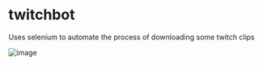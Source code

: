# twitchbot

Uses selenium to automate the process of downloading some twitch clips

![image](https://github.com/tf2myk/twitchbot/assets/49140280/158c4b71-6707-43d4-ab83-f3b42c2b6bdd)

